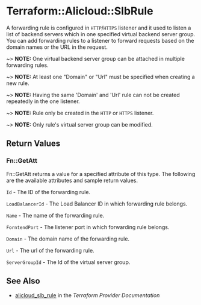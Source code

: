 # Terraform::Alicloud::SlbRule

A forwarding rule is configured in `HTTP`/`HTTPS` listener and it used to listen a list of backend servers which in one specified virtual backend server group.
You can add forwarding rules to a listener to forward requests based on the domain names or the URL in the request.

~> **NOTE:** One virtual backend server group can be attached in multiple forwarding rules.

~> **NOTE:** At least one "Domain" or "Url" must be specified when creating a new rule.

~> **NOTE:** Having the same 'Domain' and 'Url' rule can not be created repeatedly in the one listener.

~> **NOTE:** Rule only be created in the `HTTP` or `HTTPS` listener.

~> **NOTE:** Only rule's virtual server group can be modified.

## Return Values

### Fn::GetAtt

Fn::GetAtt returns a value for a specified attribute of this type. The following are the available attributes and sample return values.

`Id` - The ID of the forwarding rule.

`LoadBalancerId` - The Load Balancer ID in which forwarding rule belongs.

`Name` - The name of the forwarding rule.

`ForntendPort` - The listener port in which forwarding rule belongs.

`Domain` - The domain name of the forwarding rule.

`Url` - The url of the forwarding rule.

`ServerGroupId` - The Id of the virtual server group.

## See Also

* [alicloud_slb_rule](https://www.terraform.io/docs/providers/alicloud/r/slb_rule.html) in the _Terraform Provider Documentation_